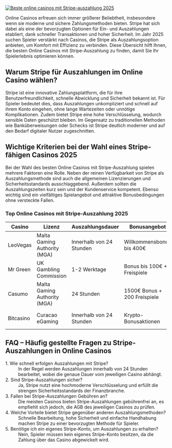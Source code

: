 [![Beste online casinos mit Stripe-auszahlung 2025](https://123-caf.pages.dev/gitsignup.png)](https://vrmoo.ru/Bt82HjjY)

<p>Online Casinos erfreuen sich immer größerer Beliebtheit, insbesondere wenn sie moderne und sichere Zahlungsmethoden bieten. Stripe hat sich dabei als eine der bevorzugten Optionen für Ein- und Auszahlungen etabliert, dank schneller Transaktionen und hoher Sicherheit. Im Jahr 2025 suchen Spieler verstärkt nach Casinos, die Stripe als Auszahlungsoption anbieten, um Komfort mit Effizienz zu verbinden. Diese Übersicht hilft Ihnen, die besten Online Casinos mit Stripe-Auszahlung zu finden, damit Sie Ihr Spielerlebnis optimieren können.</p>  <h2>Warum Stripe für Auszahlungen im Online Casino wählen?</h2> <p>Stripe ist eine innovative Zahlungsplattform, die für ihre Benutzerfreundlichkeit, schnelle Abwicklung und Sicherheit bekannt ist. Für Spieler bedeutet dies, dass Auszahlungen unkompliziert und schnell auf ihrem Konto eingehen, ohne lange Wartezeiten oder unnötige Komplikationen. Zudem bietet Stripe eine hohe Verschlüsselung, wodurch sensible Daten geschützt bleiben. Im Gegensatz zu traditionellen Methoden wie Banküberweisungen oder Schecks ist Stripe deutlich moderner und auf den Bedarf digitaler Nutzer zugeschnitten.</p>  <h2>Wichtige Kriterien bei der Wahl eines Stripe-fähigen Casinos 2025</h2> <p>Bei der Wahl des besten Online Casinos mit Stripe-Auszahlung spielen mehrere Faktoren eine Rolle. Neben der reinen Verfügbarkeit von Stripe als Auszahlungsmethode sind auch die allgemeinen Lizenzierungen und Sicherheitsstandards ausschlaggebend. Außerdem sollten die Auszahlungszeiten kurz sein und der Kundenservice kompetent. Ebenso wichtig sind ein vielfältiges Spielangebot und attraktive Bonusbedingungen ohne versteckte Fallen.</p>  <h3>Top Online Casinos mit Stripe-Auszahlung 2025</h3> <table>   <thead>     <tr>       <th>Casino</th>       <th>Lizenz</th>       <th>Auszahlungsdauer</th>       <th>Bonusangebot</th>       <th>Spieleangebot</th>     </tr>   </thead>   <tbody>     <tr>       <td>LeoVegas</td>       <td>Malta Gaming Authority (MGA)</td>       <td>Innerhalb von 24 Stunden</td>       <td>Willkommensbonus bis 400€</td>       <td>Slots, Live Casino, Sportwetten</td>     </tr>     <tr>       <td>Mr Green</td>       <td>UK Gambling Commission</td>       <td>1-2 Werktage</td>       <td>Bonus bis 100€ + Freispiele</td>       <td>Slots, Roulette, Blackjack</td>     </tr>     <tr>       <td>Casumo</td>       <td>Malta Gaming Authority (MGA)</td>       <td>24 Stunden</td>       <td>1500€ Bonus + 200 Freispiele</td>       <td>Videospiele, Live Dealer</td>     </tr>     <tr>       <td>Bitcasino</td>       <td>Curacao eGaming</td>       <td>Innerhalb von 24 Stunden</td>       <td>Krypto-Bonusaktionen</td>       <td>Slots, Tischspiele, Jackpot</td>     </tr>   </tbody> </table>  <h2>FAQ – Häufig gestellte Fragen zu Stripe-Auszahlungen in Online Casinos</h2> <dl>   <dt>1. Wie schnell erfolgen Auszahlungen mit Stripe?</dt>   <dd>In der Regel werden Auszahlungen innerhalb von 24 Stunden bearbeitet, wobei die genaue Dauer vom jeweiligen Casino abhängt.</dd>   <dt>2. Sind Stripe-Auszahlungen sicher?</dt>   <dd>Ja, Stripe nutzt eine hochmoderne Verschlüsselung und erfüllt die strengen Sicherheitsstandards der Finanzbranche.</dd>   <dt>3. Fallen bei Stripe-Auszahlungen Gebühren an?</dt>   <dd>Die meisten Casinos bieten Stripe-Auszahlungen gebührenfrei an, es empfiehlt sich jedoch, die AGB des jeweiligen Casinos zu prüfen.</dd>   <dt>4. Welche Vorteile bietet Stripe gegenüber anderen Auszahlungsmethoden?</dt>   <dd>Schnelle Bearbeitung, hohe Sicherheit und einfache Handhabung machen Stripe zu einer bevorzugten Methode für Spieler.</dd>   <dt>5. Benötige ich ein eigenes Stripe-Konto, um Auszahlungen zu erhalten?</dt>   <dd>Nein, Spieler müssen kein eigenes Stripe-Konto besitzen, da die Zahlung über das Casino abgewickelt wird.</dd> </dl>